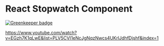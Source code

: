 # React Stopwatch Component

[![Greenkeeper badge](https://badges.greenkeeper.io/spences10/react-stopwatch.svg)](https://greenkeeper.io/)

https://www.youtube.com/watch?v=EGzh7K1qLwE&list=PLV5CVI1eNcJgNqzNwcs4UKrlJdhfDjshf&index=1